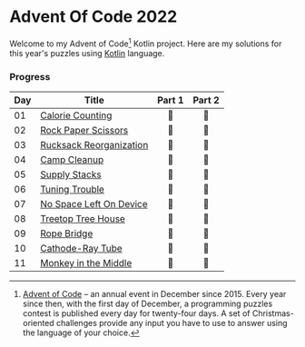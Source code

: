 # Advent Of Code 2022

Welcome to my Advent of Code[^aoc] Kotlin project. Here are my solutions for this year's puzzles
using [Kotlin](https://kotlinlang.org) language.

### Progress

| Day | Title                                   | Part 1 | Part 2 |
|-----|-----------------------------------------|:------:|:------:|
| 01  | [Calorie Counting](src/Day01.kt)        |   🌟   |   🌟   |
| 02  | [Rock Paper Scissors](src/Day02.kt)     |   🌟   |   🌟   |
| 03  | [Rucksack Reorganization](src/Day03.kt) |   🌟   |   🌟   |
| 04  | [Camp Cleanup](src/Day04.kt)            |   🌟   |   🌟   |
| 05  | [Supply Stacks](src/Day05.kt)           |   🌟   |   🌟   |
| 06  | [Tuning Trouble](src/Day06.kt)          |   🌟   |   🌟   |
| 07  | [No Space Left On Device](src/Day07.kt) |   🌟   |   🌟   |
| 08  | [Treetop Tree House](src/Day08.kt)      |   🌟   |   🌟   |
| 09  | [Rope Bridge](src/Day09.kt)             |   🌟   |   🌟   |
| 10  | [Cathode-Ray Tube](src/Day10.kt)        |   🌟   |   🌟   |
| 11  | [Monkey in the Middle](src/Day11.kt)    |   🌟   |   🌟   |

[^aoc]: [Advent of Code](https://adventofcode.com) – an annual event in December since 2015.
Every year since then, with the first day of December, a programming puzzles contest is published every day for
twenty-four days.
A set of Christmas-oriented challenges provide any input you have to use to answer using the language of your choice.